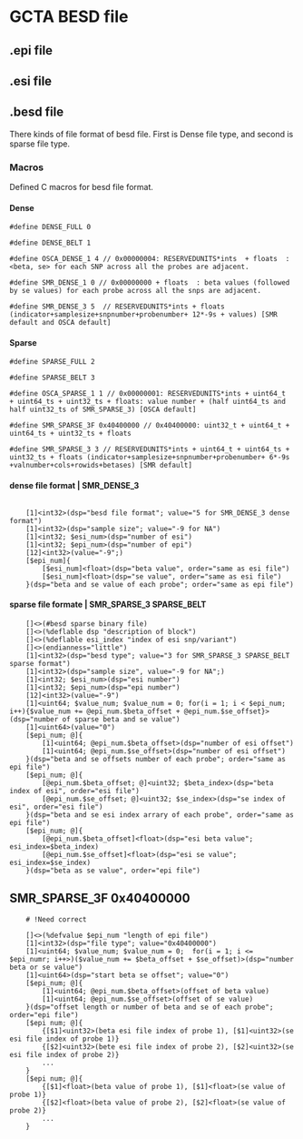 # GCTA BESD file

## .epi file

## .esi file

## .besd file


There kinds of file format of besd file. First is Dense file type, and second is sparse file type.
### Macros

Defined C macros for besd file format. 

#### Dense
`#define DENSE_FULL 0`

`#define DENSE_BELT 1`

`#define OSCA_DENSE_1 4 // 0x00000004: RESERVEDUNITS*ints  + floats  :  <beta, se> for each SNP across all the probes are adjacent.`

`#define SMR_DENSE_1 0 // 0x00000000 + floats  : beta values (followed by se values) for each probe across all the snps are adjacent.`

`#define SMR_DENSE_3 5  // RESERVEDUNITS*ints + floats (indicator+samplesize+snpnumber+probenumber+ 12*-9s + values) [SMR default and OSCA default]`

#### Sparse
`#define SPARSE_FULL 2`

`#define SPARSE_BELT 3`

`#define OSCA_SPARSE_1 1 // 0x00000001: RESERVEDUNITS*ints + uint64_t  + uint64_ts + uint32_ts + floats: value number + (half uint64_ts and half uint32_ts of SMR_SPARSE_3) [OSCA default]`

`#define SMR_SPARSE_3F 0x40400000 // 0x40400000: uint32_t + uint64_t + uint64_ts + uint32_ts + floats`

`#define SMR_SPARSE_3 3 // RESERVEDUNITS*ints + uint64_t + uint64_ts + uint32_ts + floats (indicator+samplesize+snpnumber+probenumber+ 6*-9s +valnumber+cols+rowids+betases) [SMR default]`


#### dense file format | SMR_DENSE_3

```

    [1]<int32>(dsp="besd file format"; value="5 for SMR_DENSE_3 dense format")
    [1]<int32>(dsp="sample size"; value="-9 for NA")
    [1]<int32; $esi_num>(dsp="number of esi")
    [1]<int32; $epi_num>(dsp="number of epi")
    [12]<int32>(value="-9";)
    [$epi_num]{
        [$esi_num]<float>(dsp="beta value", order="same as esi file")
        [$esi_num]<float>(dsp="se value", order="same as esi file")
    }(dsp="beta and se value of each probe"; order="same as epi file")

```

#### sparse file formate | SMR_SPARSE_3 SPARSE_BELT

```
    []<>(#besd sparse binary file)
    []<>(%deflable dsp "description of block")
    []<>(%deflable esi_index "index of esi snp/variant")
    []<>(endianness="little")
    [1]<int32>(dsp="besd type"; value="3 for SMR_SPARSE_3 SPARSE_BELT sparse format")  
    [1]<int32>(dsp="sample size", value="-9 for NA";)  
    [1]<int32; $esi_num>(dsp="esi number")  
    [1]<int32; $epi_num>(dsp="epi number")  
    [12]<int32>(value="-9")  
    [1]<uint64; $value_num; $value_num = 0; for(i = 1; i < $epi_num; i++){$value_num += @epi_num.$beta_offset + @epi_num.$se_offset}>(dsp="number of sparse beta and se value")  
    [1]<uint64>(value="0")
    [$epi_num; @]{  
        [1]<uint64; @epi_num.$beta_offset>(dsp="number of esi offset")
        [1]<uint64; @epi_num.$se_offset>(dsp="number of esi offset") 
    }(dsp="beta and se offsets number of each probe"; order="same as epi file")
    [$epi_num; @]{
        [@epi_num.$beta_offset; @]<uint32; $beta_index>(dsp="beta index of esi", order="esi file")
        [@epi_num.$se_offset; @]<uint32; $se_index>(dsp="se index of esi", order="esi file")
    }(dsp="beta and se esi index arrary of each probe", order="same as epi file")
    [$epi_num; @]{
        [@epi_num.$beta_offset]<float>(dsp="esi beta value"; esi_index=$beta_index)
        [@epi_num.$se_offset]<float>(dsp="esi se value"; esi_index=$se_index)
    }(dsp="beta as se value", order="epi file")

```

## SMR_SPARSE_3F 0x40400000

```
    # !Need correct

    []<>(%defvalue $epi_num "length of epi file")
    [1]<int32>(dsp="file type"; value="0x40400000")
    [1]<uint64; $value_num; $value_num = 0;  for(i = 1; i <= $epi_numr; i++>)($value_num += $beta_offset + $se_offset)>(dsp="number beta or se value")
    [1]<uint64>(dsp="start beta se offset"; value="0")
    [$epi_num; @]{
        [1]<uint64; @epi_num.$beta_offset>(offset of beta value)
        [1]<uint64; @epi_num.$se_offset>(offset of se value)
    }(dsp="offset length or number of beta and se of each probe"; order="epi file")
    [$epi num; @]{
        {[$1]<uint32>(beta esi file index of probe 1), [$1]<uint32>(se esi file index of probe 1)}
        {[$2]<uint32>(bete esi file index of probe 2), [$2]<uint32>(se esi file index of probe 2)}
        ...
    }
    [$epi num; @]{
        {[$1]<float>(beta value of probe 1), [$1]<float>(se value of probe 1)}
        {[$2]<float>(beta value of probe 2), [$2]<float>(se value of probe 2)}
        ...
    }

```
